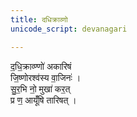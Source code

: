 ```yaml
---
title: दधिक्राव्णो
unicode_script: devanagari

---
```


द॒धि॒क्राव्ण्णो॑ अकारिषं  
जि॒ष्णोरश्व॑स्य वा॒जिनः॑ ।  
सु॒र॒भि नो॒ मुखा॑ कर॒त्  
प्र ण॒ आयूँ॑षि तारिषत् ।